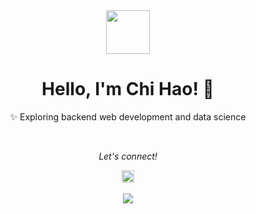 <div align="center"> 
  <img src="https://tenor.com/view/food-lunch-dinosaur-jurassic-park-t-rex-gif-13927520" width="70px">
</div>

<h1 align="center"><b>Hello, I'm Chi Hao! 👋 </b> </h1>

<p align="center">✨ Exploring backend web development and data science </p>

<br>


<div align="center"> 
  <p align="center"><i>Let's connect!</i></p>
  <a href="https://www.linkedin.com/in/loochihao" target="_blank">
    <img src="https://cdn-icons-png.flaticon.com/512/174/174857.png" width="20px" alt="Chi Hao's LinkedIn">
  </a>
</div>

<br>

<div align="center">
  <img src="https://github-readme-stats.vercel.app/api/top-langs/?username=haocloo&show_icons=true&layout=compact&theme=radical&hide=css,html,procfile">
</div>